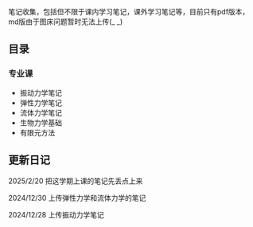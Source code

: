 笔记收集，包括但不限于课内学习笔记，课外学习笔记等，目前只有pdf版本，md版由于图床问题暂时无法上传(_ _)

## 目录

### 专业课
- 振动力学笔记
- 弹性力学笔记
- 流体力学笔记
- 生物力学基础
- 有限元方法

## 更新日记
2025/2/20 把这学期上课的笔记先丢点上来 

2024/12/30 上传弹性力学和流体力学的笔记

2024/12/28 上传振动力学笔记
